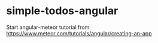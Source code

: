 # simple-todos-angular
Start angular-meteor tutorial from https://www.meteor.com/tutorials/angular/creating-an-app
